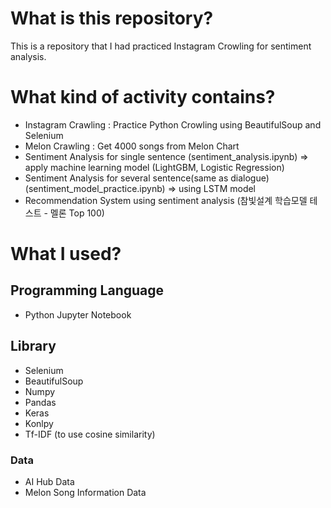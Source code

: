 # What is this repository?
This is a repository that I had practiced Instagram Crowling for sentiment analysis. 
# What kind of activity contains?
+ Instagram Crawling : Practice Python Crowling using BeautifulSoup and Selenium
+ Melon Crawling : Get 4000 songs from Melon Chart
+ Sentiment Analysis for single sentence (sentiment_analysis.ipynb)
=> apply machine learning model (LightGBM, Logistic Regression)
+ Sentiment Analysis for several sentence(same as dialogue) (sentiment_model_practice.ipynb)
=> using LSTM model
+ Recommendation System using sentiment analysis (참빛설계 학습모델 테스트 - 멜론 Top 100)

# What I used?
## Programming Language
+ Python Jupyter Notebook

## Library
+ Selenium
+ BeautifulSoup
+ Numpy
+ Pandas
+ Keras 
+ Konlpy
+ Tf-IDF (to use cosine similarity)

### Data
+ AI Hub Data
+ Melon Song Information Data
